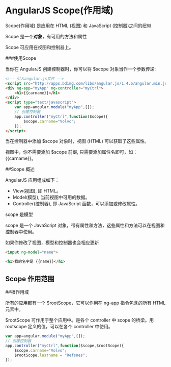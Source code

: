 # AngularJS Scope(作用域)

Scope(作用域) 是应用在 HTML (视图) 和 JavaScript (控制器)之间的纽带

Scope 是一个**对象**，有可用的方法和属性

Scope 可应用在视图和控制器上。

###使用Scope

当你在 AngularJS 创建控制器时，你可以将 $scope 对象当作一个参数传递:

```html
<!-- 引入angular.js文件 -->
<script src="http://apps.bdimg.com/libs/angular.js/1.4.6/angular.min.js"></script>
<div ng-app="myApp" ng-controller="myCtrl">
	<h1>{{carname}}</h1>
</div>
<script type="text/javascript">
	var app=angular.module("myApp",[]);
	// 创建控制器
	app.controller("myCtrl",function($scope){
		$scope.carname="Volvo";
	});
</script>
```

当在控制器中添加 $scope 对象时，视图 (HTML) 可以获取了这些属性。

视图中，你不需要添加 $scope 前缀, 只需要添加属性名即可，如： {{carname}}。

##Scope 概述

AngularJS 应用组成如下：

+ View(视图), 即 HTML。
+ Model(模型), 当前视图中可用的数据。
+ Controller(控制器), 即 JavaScript 函数，可以添加或修改属性。

scope 是模型

scope 是一个 JavaScript 对象，带有属性和方法，这些属性和方法可以在视图和控制器中使用。

如果你修改了视图，模型和控制器也会相应更新

```html
<input ng-model="name">

<h1>我的名字是 {{name}}</h1>
```

## Scope 作用范围



##根作用域

所有的应用都有一个 $rootScope，它可以作用在 ng-app 指令包含的所有 HTML 元素中。

$rootScope 可作用于整个应用中。是各个 controller 中 scope 的桥梁。用 rootscope 定义的值，可以在各个 controller 中使用。

```javascript
var app=angular.module("myApp",[]);
// 创建控制器
app.controller("myCtrl",function($scope,$rootScope){
	$scope.carname="Volvo";
	$rootScope.lastname = "Refsnes";
});
```

